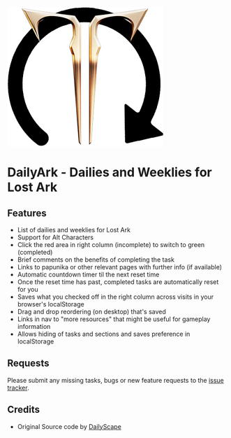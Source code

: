 [![DailyArk](./img/dailyark.png)](https://dailyark.github.io)
# DailyArk - Dailies and Weeklies for Lost Ark

## Features
* List of dailies and weeklies for Lost Ark
* Support for Alt Characters
* Click the red area in right column (incomplete) to switch to green (completed)
* Brief comments on the benefits of completing the task
* Links to papunika or other relevant pages with further info (if available)
* Automatic countdown timer til the next reset time
* Once the reset time has past, completed tasks are automatically reset for you
* Saves what you checked off in the right column across visits in your browser's localStorage
* Drag and drop reordering (on desktop) that's saved
* Links in nav to "more resources" that might be useful for gameplay information
* Allows hiding of tasks and sections and saves preference in localStorage

## Requests

Please submit any missing tasks, bugs or new feature requests to the [issue tracker](https://github.com/dailyark/dailyark.github.io/issues).

## Credits
* Original Source code by [DailyScape](https://dailyscape.github.io)
